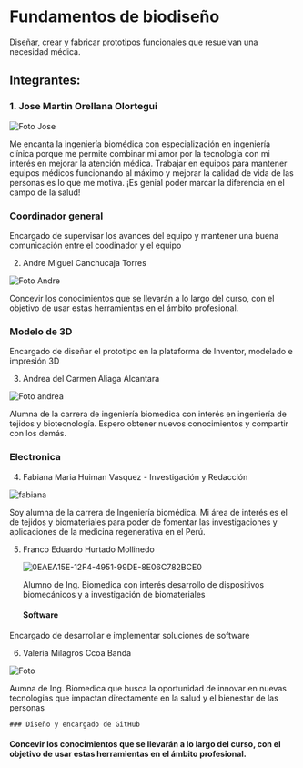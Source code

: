 # Fundamentos de biodiseño
Diseñar, crear y fabricar prototipos funcionales que resuelvan una necesidad médica.
## Integrantes:
### 1. Jose Martin Orellana Olortegui

![Foto Jose](https://github.com/Valeri0206/Fundamentos-de-Biodise-o/assets/164529958/3fbeb448-033d-4c3c-8047-9e4935d1a622)


   Me encanta la ingeniería biomédica con especialización en ingeniería clínica porque me permite combinar mi amor por la tecnología con mi interés en mejorar la atención médica. Trabajar en equipos para mantener equipos médicos funcionando al máximo y mejorar la calidad de vida de las personas es lo que me motiva. ¡Es genial poder marcar la diferencia en el campo de la salud!

   ### Coordinador general

   Encargado de supervisar los avances del equipo y mantener una buena comunicación entre el coodinador y el equipo

2. Andre Miguel Canchucaja Torres

![Foto Andre](https://github.com/Valeri0206/Fundamentos-de-Biodise-o/assets/164529958/6141a425-06b8-4bb8-b11e-eeadb8c8aee2)

   Concevir los conocimientos que se llevarán a lo largo del curso, con el objetivo de usar estas herramientas en el ámbito profesional.

### Modelo de 3D

   Encargado de diseñar el prototipo en la plataforma de Inventor, modelado e impresión 3D 

3. Andrea del Carmen Aliaga Alcantara

![Foto andrea](https://github.com/Valeri0206/Fundamentos-de-Biodise-o/assets/164529958/0c650e9c-b8cc-4b92-8ea2-892a75347a28)

Alumna de la carrera de ingeniería biomedica con interés en ingeniería de tejidos y biotecnología. Espero obtener nuevos conocimientos y compartir con los demás.

  ### Electronica


4. Fabiana Maria Huiman Vasquez - Investigación y Redacción

![fabiana](https://github.com/Valeri0206/Val/assets/164528953/f9925b68-85d8-4a89-8bcf-eb05a7fa13cf)

Soy alumna de la carrera de Ingeniería biomédica. Mi área de interés es el de tejidos y biomateriales para poder de fomentar las investigaciones y aplicaciones de la medicina regenerativa en el Perú.


5. Franco Eduardo Hurtado Mollinedo

   ![0EAEA15E-12F4-4951-99DE-8E06C782BCE0](https://github.com/Valeri0206/Val/assets/164529414/c4b2f527-ff7c-4d53-90d0-cdb1a061461f)

   Alumno de Ing. Biomedica con interés
desarrollo de dispositivos biomecánicos y a investigación de biomateriales
 
      #### Software

Encargado de desarrollar e implementar  soluciones de software
   
6. Valeria Milagros Ccoa Banda 

![Foto](https://github.com/Valeri0206/Fundamentos-de-Biodise-o/assets/164529958/7b6029b3-28e6-456b-b8d8-815d38e39fd7)


  Aumna de Ing. Biomedica que busca la oportunidad de innovar en nuevas tecnologias que impactan directamente en la salud y el bienestar de las personas

    ### Diseño y encargado de GitHub

#### Concevir los conocimientos que se llevarán a lo largo del curso, con el objetivo de usar estas herramientas en el ámbito profesional.

